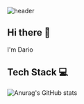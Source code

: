<!-- https://capsule-render.vercel.app/api?type=waving&height=300&color=gradient&customColorList=16,20,25 -->
![header](https://capsule-render.vercel.app/api?type=waving&height=150&color=8338ec)
## Hi there 👋
I'm Dario

## Tech Stack 💻

![Anurag's GitHub stats](https://github-readme-stats.vercel.app/api?username=voref&show_icons=true&theme=midnight-purple)

<!--
**voref/voref** is a ✨ _special_ ✨ repository because its `README.md` (this file) appears on your GitHub profile.

Here are some ideas to get you started:

- 🔭 I’m currently working on ...
- 🌱 I’m currently learning ...
- 👯 I’m looking to collaborate on ...
- 🤔 I’m looking for help with ...
- 💬 Ask me about ...
- 📫 How to reach me: ...
- 😄 Pronouns: ...
- ⚡ Fun fact: ...
-->
